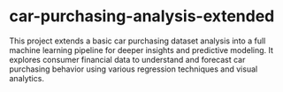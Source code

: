 # car-purchasing-analysis-extended
 This project extends a basic car purchasing dataset analysis into a full machine learning pipeline for deeper insights and predictive modeling. It explores consumer financial data to understand and forecast car purchasing behavior using various regression techniques and visual analytics.
